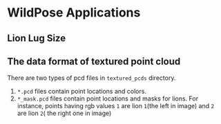 # WildPose Applications

## Lion Lug Size

## The data format of textured point cloud

There are two types of pcd files in `textured_pcds` directory.
1. `*.pcd` files contain point locations and colors.
2. `*_mask.pcd` files contain point locations and masks for lions.
For instance, points having rgb values `1` are lion `1`(the left in image) and `2` are lion `2`( the right one in image)